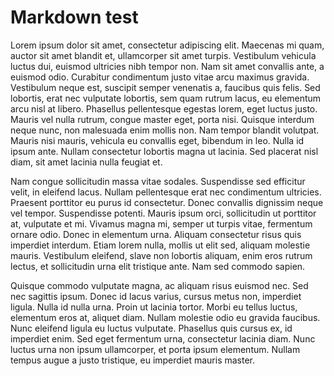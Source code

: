 # Markdown test
 Lorem ipsum dolor sit amet, consectetur adipiscing elit. Maecenas mi quam, auctor sit amet blandit et, ullamcorper sit amet turpis. Vestibulum vehicula luctus dui, euismod ultricies nibh tempor non. Nam sit amet convallis ante, a euismod odio. Curabitur condimentum justo vitae arcu maximus gravida. Vestibulum neque est, suscipit semper venenatis a, faucibus quis felis. Sed lobortis, erat nec vulputate lobortis, sem quam rutrum lacus, eu elementum arcu nisl at libero. Phasellus pellentesque egestas lorem, eget luctus justo. Mauris vel nulla rutrum, congue master eget, porta nisi. Quisque interdum neque nunc, non malesuada enim mollis non. Nam tempor blandit volutpat. Mauris nisi mauris, vehicula eu convallis eget, bibendum in leo. Nulla id ipsum ante. Nullam consectetur lobortis magna ut lacinia. Sed placerat nisl diam, sit amet lacinia nulla feugiat et.

 Nam congue sollicitudin massa vitae sodales. Suspendisse sed efficitur velit, in eleifend lacus. Nullam pellentesque erat nec condimentum ultricies. Praesent porttitor eu purus id consectetur. Donec convallis dignissim neque vel tempor. Suspendisse potenti. Mauris ipsum orci, sollicitudin ut porttitor at, vulputate et mi. Vivamus magna mi, semper ut turpis vitae, fermentum ornare odio. Donec in elementum urna. Aliquam consectetur risus quis imperdiet interdum. Etiam lorem nulla, mollis ut elit sed, aliquam molestie mauris. Vestibulum eleifend, slave non lobortis aliquam, enim eros rutrum lectus, et sollicitudin urna elit tristique ante. Nam sed commodo sapien.

 Quisque commodo vulputate magna, ac aliquam risus euismod nec. Sed nec sagittis ipsum. Donec id lacus varius, cursus metus non, imperdiet ligula. Nulla id nulla urna. Proin ut lacinia tortor. Morbi eu tellus luctus, elementum eros at, aliquet diam. Nullam molestie odio eu gravida faucibus. Nunc eleifend ligula eu luctus vulputate. Phasellus quis cursus ex, id imperdiet enim. Sed eget fermentum urna, consectetur lacinia diam. Nunc luctus urna non ipsum ullamcorper, et porta ipsum elementum. Nullam tempus augue a justo tristique, eu imperdiet mauris master. 
